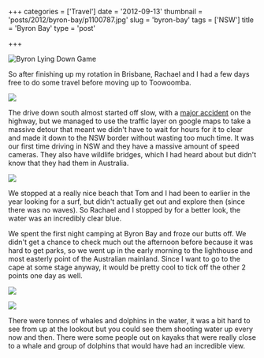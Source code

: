 +++
categories = ['Travel']
date = '2012-09-13'
thumbnail = 'posts/2012/byron-bay/p1100787.jpg'
slug = 'byron-bay'
tags = ['NSW']
title = 'Byron Bay'
type = 'post'

+++

![Byron Lying Down Game](p1100787.jpg)

So after finishing up my rotation in Brisbane, Rachael and I had a few days free to do some travel before moving up to Toowoomba.

![](p1100903.jpg)

The drive down south almost started off slow, with a [major accident](http://www.couriermail.com.au/news/drink-driver-allegedly-behind-tourist-bus-crash-on-the-pacific-highway/story-e6freon6-1226453113271) on the highway, but we managed to use the traffic layer on google maps to take a massive detour that meant we didn't have to wait for hours for it to clear and made it down to the NSW border without wasting too much time. It was our first time driving in NSW and they have a massive amount of speed cameras. They also have wildlife bridges, which I had heard about but didn't know that they had them in Australia.

![](p11007281.jpg)

We stopped at a really nice beach that Tom and I had been to earlier in the year looking for a surf, but didn't actually get out and explore then (since there was no waves). So Rachael and I stopped by for a better look, the water was an incredibly clear blue.

We spent the first night camping at Byron Bay and froze our butts off. We didn't get a chance to check much out the afternoon before because it was hard to get parks, so we went up in the early morning to the lighthouse and most easterly point of the Australian mainland. Since I want to go to the cape at some stage anyway, it would be pretty cool to tick off the other 2 points one day as well.

![](p1100771.jpg)

![](p1100778.jpg)

There were tonnes of whales and dolphins in the water, it was a bit hard to see from up at the lookout but you could see them shooting water up every now and then. There were some people out on kayaks that were really close to a whale and group of dolphins that would have had an incredible view.